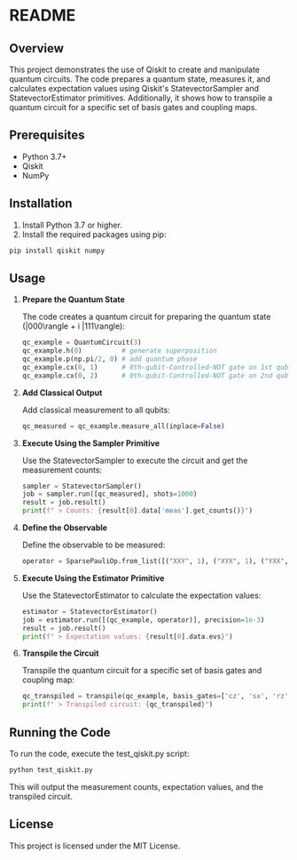 # README

## Overview

This project demonstrates the use of Qiskit to create and manipulate quantum circuits. The code prepares a quantum state, measures it, and calculates expectation values using Qiskit's StatevectorSampler and StatevectorEstimator primitives. Additionally, it shows how to transpile a quantum circuit for a specific set of basis gates and coupling maps.

## Prerequisites

- Python 3.7+
- Qiskit
- NumPy

## Installation

1. Install Python 3.7 or higher.
2. Install the required packages using pip:

```sh
pip install qiskit numpy
```

## Usage

1. **Prepare the Quantum State**

   The code creates a quantum circuit for preparing the quantum state \(|000\rangle + i |111\rangle\):

   ```python
   qc_example = QuantumCircuit(3)
   qc_example.h(0)          # generate superposition
   qc_example.p(np.pi/2, 0) # add quantum phase
   qc_example.cx(0, 1)      # 0th-qubit-Controlled-NOT gate on 1st qubit
   qc_example.cx(0, 2)      # 0th-qubit-Controlled-NOT gate on 2nd qubit
   ```

2. **Add Classical Output**

   Add classical measurement to all qubits:

   ```python
   qc_measured = qc_example.measure_all(inplace=False)
   ```

3. **Execute Using the Sampler Primitive**

   Use the StatevectorSampler to execute the circuit and get the measurement counts:

   ```python
   sampler = StatevectorSampler()
   job = sampler.run([qc_measured], shots=1000)
   result = job.result()
   print(f" > Counts: {result[0].data['meas'].get_counts()}")
   ```

4. **Define the Observable**

   Define the observable to be measured:

   ```python
   operator = SparsePauliOp.from_list([("XXY", 1), ("XYX", 1), ("YXX", 1), ("YYY", -1)])
   ```

5. **Execute Using the Estimator Primitive**

   Use the StatevectorEstimator to calculate the expectation values:

   ```python
   estimator = StatevectorEstimator()
   job = estimator.run([(qc_example, operator)], precision=1e-3)
   result = job.result()
   print(f" > Expectation values: {result[0].data.evs}")
   ```

6. **Transpile the Circuit**

   Transpile the quantum circuit for a specific set of basis gates and coupling map:

   ```python
   qc_transpiled = transpile(qc_example, basis_gates=['cz', 'sx', 'rz'], coupling_map=[[0, 1], [1, 2]], optimization_level=3)
   print(f" > Transpiled circuit: {qc_transpiled}")
   ```

## Running the Code

To run the code, execute the test_qiskit.py script:

```sh
python test_qiskit.py
```

This will output the measurement counts, expectation values, and the transpiled circuit.

## License

This project is licensed under the MIT License.
